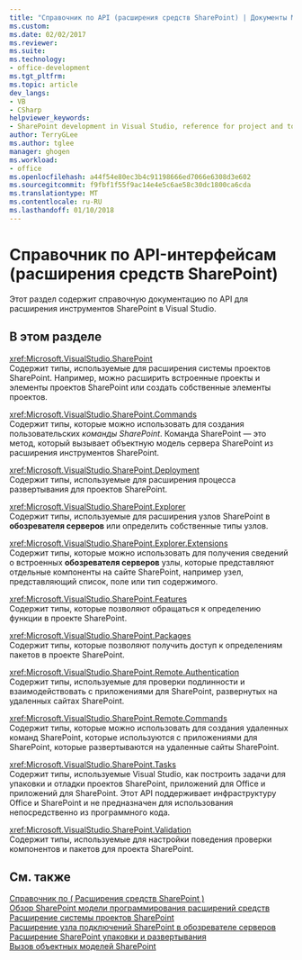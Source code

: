 ```yaml
---
title: "Справочник по API (расширения средств SharePoint) | Документы Microsoft"
ms.custom: 
ms.date: 02/02/2017
ms.reviewer: 
ms.suite: 
ms.technology:
- office-development
ms.tgt_pltfrm: 
ms.topic: article
dev_langs:
- VB
- CSharp
helpviewer_keywords:
- SharePoint development in Visual Studio, reference for project and tools extensibility
author: TerryGLee
ms.author: tglee
manager: ghogen
ms.workload:
- office
ms.openlocfilehash: a44f54e80ec3b4c91198666ed7066e6308d3e602
ms.sourcegitcommit: f9fbf1f55f9ac14e4e5c6ae58c30dc1800ca6cda
ms.translationtype: MT
ms.contentlocale: ru-RU
ms.lasthandoff: 01/10/2018
---
```

# <a name="api-reference-sharepoint-tools-extensibility"></a>Справочник по API-интерфейсам (расширения средств SharePoint)
  Этот раздел содержит справочную документацию по API для расширения инструментов SharePoint в Visual Studio.  
  
## <a name="in-this-section"></a>В этом разделе  
 <xref:Microsoft.VisualStudio.SharePoint>  
 Содержит типы, используемые для расширения системы проектов SharePoint. Например, можно расширить встроенные проекты и элементы проектов SharePoint или создать собственные элементы проектов.  
  
 <xref:Microsoft.VisualStudio.SharePoint.Commands>  
 Содержит типы, которые можно использовать для создания пользовательских *команды SharePoint*. Команда SharePoint — это метод, который вызывает объектную модель сервера SharePoint из расширения инструментов SharePoint.  
  
 <xref:Microsoft.VisualStudio.SharePoint.Deployment>  
 Содержит типы, используемые для расширения процесса развертывания для проектов SharePoint.  
  
 <xref:Microsoft.VisualStudio.SharePoint.Explorer>  
 Содержит типы, используемые для расширения узлов SharePoint в **обозревателя серверов** или определить собственные типы узлов.  
  
 <xref:Microsoft.VisualStudio.SharePoint.Explorer.Extensions>  
 Содержит типы, которые можно использовать для получения сведений о встроенных **обозревателя серверов** узлы, которые представляют отдельные компоненты на сайте SharePoint, например узел, представляющий список, поле или тип содержимого.  
  
 <xref:Microsoft.VisualStudio.SharePoint.Features>  
 Содержит типы, которые позволяют обращаться к определению функции в проекте SharePoint.  
  
 <xref:Microsoft.VisualStudio.SharePoint.Packages>  
 Содержит типы, которые позволяют получить доступ к определениям пакетов в проекте SharePoint.  
  
 <xref:Microsoft.VisualStudio.SharePoint.Remote.Authentication>  
 Содержит типы, используемые для проверки подлинности и взаимодействовать с приложениями для SharePoint, развернутых на удаленных сайтах SharePoint.  
  
 <xref:Microsoft.VisualStudio.SharePoint.Remote.Commands>  
 Содержит типы, которые можно использовать для создания удаленных команд SharePoint, которые используются с приложениями для SharePoint, которые развертываются на удаленные сайты SharePoint.  
  
 <xref:Microsoft.VisualStudio.SharePoint.Tasks>  
 Содержит типы, используемые Visual Studio, как построить задачи для упаковки и отладки проектов SharePoint, приложений для Office и приложений для SharePoint. Этот API поддерживает инфраструктуру Office и SharePoint и не предназначен для использования непосредственно из программного кода.  
  
 <xref:Microsoft.VisualStudio.SharePoint.Validation>  
 Содержит типы, используемые для настройки поведения проверки компонентов и пакетов для проекта SharePoint.  
  
## <a name="see-also"></a>См. также  
 [Справочник по &#40; Расширения средств SharePoint &#41;](../sharepoint/reference-sharepoint-tools-extensibility.md)   
 [Обзор SharePoint модели программирования расширений средств](../sharepoint/overview-of-the-programming-model-of-sharepoint-tools-extensions.md)   
 [Расширение системы проектов SharePoint](../sharepoint/extending-the-sharepoint-project-system.md)   
 [Расширение узла подключений SharePoint в обозревателе серверов](../sharepoint/extending-the-sharepoint-connections-node-in-server-explorer.md)   
 [Расширение SharePoint упаковки и развертывания](../sharepoint/extending-sharepoint-packaging-and-deployment.md)   
 [Вызов объектных моделей SharePoint](../sharepoint/calling-into-the-sharepoint-object-models.md)  
  
  